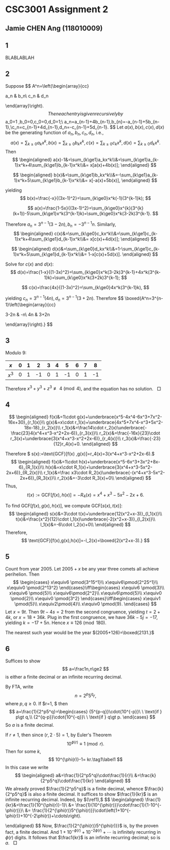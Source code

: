 # CSC3001 Assignment 2

## Jamie CHEN Ang (118010009)

## 1

BLABLABLAH

## 2

Suppose
$$
A^n=\left(\begin{array}{cc}

a_n & b_n\\
c_n & d_n

\end{array}\right).
$$
Then each entry is given recursively by
$$
a_0=1 ,b_0=0,c_0=0,d_0=1;\\
a_n=a_{n-1}+4b_{n-1},b_{n}=-a_{n-1}+5b_{n-1},\\c_n=c_{n-1}+4d_{n-1},d_n=-c_{n-1}+5d_{n-1}.
$$
Let $a(x),b(x),c(x),d(x)$ be the generating function of $a_n,b_n,c_n,d_n,$ i.e.,
$$
a(x)=\sum_{k\ge0}a_kx^k,b(x)=\sum_{k\ge0}b_kx^k,c(x)=\sum_{k\ge0}c_kx^k,d(x)=\sum_{k\ge0}d_kx^k.
$$
Then
$$
\begin{aligned}
a(x)-1&=\sum_{k\ge1}a_kx^k\\&=\sum_{k\ge1}a_{k-1}x^k+4\sum_{k\ge1}b_{k-1}x^k\\&=
x[a(x)+4b(x)];
\end{aligned}
$$

$$
\begin{aligned}
b(x)&=\sum_{k\ge1}b_kx^k\\&=-\sum_{k\ge1}a_{k-1}x^k+5\sum_{k\ge1}b_{k-1}x^k\\&=
x[-a(x)+5b(x)],
\end{aligned}
$$

yielding
$$
b(x)=\frac{-x}{(3x-1)^2}=\sum_{k\ge0}x^k(-1)(3^{k-1}k);
$$

$$
a(x)=\frac{1-5x}{(3x-1)^2}=\sum_{k\ge0}x^{k}(3^{k}(k+1))-5\sum_{k\ge1}x^k(3^{k-1}k)=\sum_{k\ge0}x^k(3-2k)3^{k-1}.
$$

Therefore $a_n=3^{n-1}(3-2n),b_n=-3^{n-1}n.$ Similarly,
$$
\begin{aligned}
c(x)&=\sum_{k\ge0}c_kx^k\\&=\sum_{k\ge1}c_{k-1}x^k+4\sum_{k\ge1}d_{k-1}x^k\\&=
x[c(x)+4d(x)];
\end{aligned}
$$

$$
\begin{aligned}
d(x)&=\sum_{k\ge0}d_kx^k\\&=1-\sum_{k\ge1}c_{k-1}x^k+5\sum_{k\ge1}d_{k-1}x^k\\&=
1-x[c(x)+5d(x)].
\end{aligned}
$$

Solve for $c(x)$ and $d(x):$
$$
d(x)=\frac{1-x}{(1-3x)^2}=\sum_{k\ge0}x^k(3-2k)3^{k-1}+4x^k(3^{k-1}k)=\sum_{k\ge0}x^k(3+2k)3^{k-1};
$$

$$
c(x)=\frac{4x}{(1-3x)^2}=\sum_{k\ge0}4x^k(3^{k-1}k),
$$

yielding $c_n=3^{n-1}(4n),d_n=3^{n-1}(3+2n).$ Therefore
$$
\boxed{A^n=3^{n-1}\left(\begin{array}{cc}

3-2n & -n\\
4n & 3+2n

\end{array}\right).}
$$

## 3

Modulo $9:$

| $x$   | 0    | 1    | 2    | 3    | 4    | 5    | 6    | 7    | 8    |
| ----- | ---- | ---- | ---- | ---- | ---- | ---- | ---- | ---- | ---- |
| $x^3$ | 0    | 1    | -1   | 0    | 1    | -1   | 0    | 1    | -1   |

Therefore $x^3+y^3+z^3\not\equiv 4\pmod4,$ and the equation has no solution.$\ \ \ \Box$

## 4

$$
\begin{aligned}
f(x)&=1\cdot g(x)+\underbrace{x^5-4x^4-6x^3+7x^2-16x+30}_{r_1(x)}\\
g(x)&=x\cdot r_1(x)+\underbrace{4x^5+7x^4-x^3+5x^2-18x-18}_{r_2(x)}\\
r_1(x)&=\frac14\cdot r_2(x)\underbrace{-\frac{23}4(x^4+x^3-x^2+2x-6)}_{r_3(x)}\\
r_2(x)&=\frac{-16x}{23}\cdot r_3(x)+\underbrace{3(x^4+x^3-x^2+2x-6)}_{r_4(x)}\\
r_3(x)&=\frac{-23}{12}r_4(x)+0.
\end{aligned}
$$

Therefore $ s(x):=\text{GCF}[f(x) ,g(x)]=r_4(x)=3(x^4+x^3-x^2+2x-6).$
$$
\begin{aligned}
f(x)&=1\cdot h(x)+\underbrace{x^5-6x^3+3x^2+8x-6}_{R_1(x)}\\
h(x)&=x\cdot R_1(x)+\underbrace{3(x^4+x^3-5x^2-2x+6)}_{R_2(x)}\\
r_1(x)&=\frac x3\cdot R_2(x)\underbrace{-(x^4+x^3-5x^2-2x+6)}_{R_3(x)}\\
r_2(x)&=-3\cdot R_3(x)+0\\
\end{aligned}
$$
Thus, $$t(x):=\text{GCF}[f(x) ,h(x)]=-R_4(x)=x^4 + x^3 - 5 x^2 - 2 x + 6.$$

To find $\text{GCF}[f(x),g(x),h(x)],$ we compute $\text{GCF}[s(x),t(x)]:$
$$
\begin{aligned}
s(x)&=3\cdot t(x)+\underbrace{12(x^2+x-3)}_{l_1(x)}\\
t(x)&=\frac{x^2}{12}\cdot l_1(x)\underbrace{-2(x^2+x-3)}_{l_2(x)}\\
l_1(x)&=-6\cdot l_2(x)+0\\
\end{aligned}
$$
Therefore,
$$
\text{GCF}[f(x),g(x),h(x)]=-l_2(x)=\boxed{2(x^2+x-3).}
$$

## 5

Count from year $2005.$ Let $2005+x$ be any year three comets all achieve perihelion. Then
$$
\begin{cases}
x\equiv6 \pmod{3^15^1}\\
x\equiv6\pmod{2^25^1}\\
x\equiv0 \pmod{2^13^2}
\end{cases}\iff\begin{cases}
x\equiv6 \pmod{3}\\
x\equiv6 \pmod{5}\\
x\equiv6\pmod{2^2}\\
x\equiv6\pmod{5}\\
x\equiv0 \pmod{2}\\
x\equiv0 \pmod{3^2}
\end{cases}\iff\begin{cases}
x\equiv1 \pmod{5}\\
x\equiv2\pmod{4}\\
x\equiv0 \pmod{9}.
\end{cases}
$$
Let $x=9t.$ Then $9t-4s=2$ from the second congruence, yielding $t=2+4k,$ or $x=18+36k.$ Plug in the first congruence, we have $36k-5j=-17,$ yielding $k=-17+5n.$ Hence $x\equiv126 \pmod{180}.$ 

The nearest such year would be the year $(2005+126)=\boxed{2131.}$















## 6

Suffices to show
$$
a=\frac1n,n\ge2
$$
is either a finite decimal or an infinite recurring decimal. 

By FTA, write
$$
n=2^{p}5^qr,
$$
where $p,q\ge0.$ If $r=1, $ then
$$
a=\frac{1}{2^p5^q}=\begin{cases}
{5^{p-q}}\cdot{10^{-p}}\ \ \text{if } p\gt q,\\
{2^{q-p}}\cdot{10^{-q}}\ \ \text{if } q\gt p.
\end{cases}
$$
So $a$ is a finite decimal. 

If $r\neq 1,$ then since $(r,2\cdot5)=1,$ by Euler's Theorem
$$
10^{\phi(r)}\equiv1\pmod {r}.
$$
Then for some $k,$
$$
10^{\phi(r)}-1= kr.\tag1\label1
$$
In this case we write
$$
\begin{aligned}
a&=\frac{1}{2^p5^q}\cdot\frac{1}{r}\\
&=\frac{k}{2^p5^q}\cdot\frac{1}{kr}
\end{aligned}
$$
We already proved $\frac{1}{2^p5^q}$ is a finite decimal, whence $\frac{k}{2^p5^q}$ is also a finite decimal. It suffices to show $\frac{1}{kr}$ is an infinite recurring decimal. Indeed, by $(\ref1),$
$$
\begin{aligned}
\frac{1}{kr}&=\frac{1}{10^{\phi(r)}-1}\\
&= \frac{1}{10^{\phi(r)}}\cdot\frac{1}{1-10^{-\phi(r)}}\\
&= \frac{1}{2^{\phi(r)}5^{\phi(r)}}\cdot\left(1+10^{-\phi(r)}+10^{-2\phi(r)}+\cdots\right).

\end{aligned}
$$
Now, $\frac{1}{2^{\phi(r)}5^{\phi(r)}}$ is, by the proven fact, a finite decimal. And $1+10^{-\phi(r)}+10^{-2\phi(r)}+\cdots$ is infinitely recurring in $\phi(r)$ digits. It follows that $\frac1{kr}$ is an infinite recurring decimal; so is $a.\ \ \ \Box$